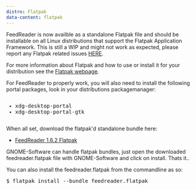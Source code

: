 ```yaml
---
distro: Flatpak
data-content: flatpak
---
```

FeedReader is now availble as a standalone Flatpak file and should be installable on all Linux distributions that support the Flatpak Application Framework. This is still a WIP and might not work as expected, please report any Flatpak related issues [HERE](https://github.com/jscurtu/feedreader-flatpak/issues). 

For more information about Flatpak and how to use or install it for your distribution see the [Flatpak webpage](http://flatpak.org).

For FeedReader to properly work, you will also need to install the following portal packages, look in your distributions packagemanager:

<pre><ul><li>xdg-desktop-portal</li><li>xdg-desktop-portal-gtk</li></ul></pre>
When all set, download the flatpak'd standalone bundle here:

- [FeedReader 1.6.2 Flatpak](https://github.com/jscurtu/feedreader-flatpak/releases)

GNOME-Software can handle flatpak bundles, just open the downloaded feedreader.flatpak file with GNOME-Software and click on install. Thats it..

You can also install the feedreader.flatpak from the commandline as so:

<pre>
$ flatpak install --bundle feedreader.flatpak
</pre>
